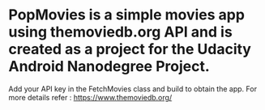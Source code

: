 # PopMovies is a simple movies app using themoviedb.org API and is created as a project for the Udacity Android Nanodegree Project.
Add your API key in the FetchMovies class and build to obtain the app.
For more details refer : https://www.themoviedb.org/

